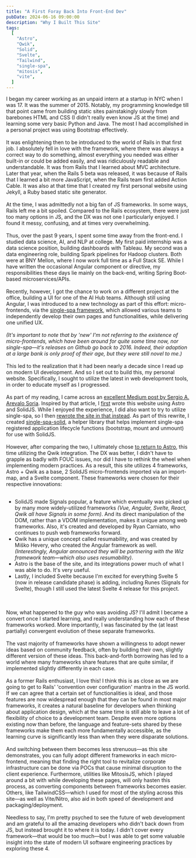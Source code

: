 ```yaml
---
title: "A First Foray Back Into Front-End Dev"
pubDate: 2024-06-16 09:00:00
description: "Why I Built This Site"
tags:
  [
    "Astro",
    "Qwik",
    "Solid",
    "Svelte",
    "Tailwind",
    "single-spa",
    "mitosis",
    "vite",
  ]
---
```


I began my career working as an unpaid intern at a startup in NYC when I was 17. It was the summer of 2015. Notably, my programming knowledge till that point came from building static sites painstakingly slowly from barebones HTML and CSS (I didn't really even know JS at the time) and learning some very basic Python and Java. The most I had accomplished in a personal project was using Bootstrap effectively.
<br></br>
It was enlightening then to be introduced to the world of Rails in that first job. I absolutely fell in love with the framework, where there was always a correct way to do something, almost everything you needed was either built-in or could be added easily, and was ridiculously readable and understandable. It was from Rails that I learned about MVC architecture. Later that year, when the Rails 5 beta was released, it was because of Rails that I learned a bit more JavaScript, when the Rails team first added Action Cable. It was also at that time that I created my first personal website using Jekyll, a Ruby based static site generator.
<br></br>
At the time, I was admittedly not a big fan of JS frameworks. In some ways, Rails left me a bit spoiled. Compared to the Rails ecosystem, there were just too many options in JS, and the DX was not one I particularly enjoyed. I found it messy, confusing, and at times very overwhelming.
<br></br>
Thus, over the past 9 years, I spent some time away from the front-end. I studied data science, AI, and NLP at college. My first paid internship was a data science position, building dashboards with Tableau. My second was a data engineering role, building Spark pipelines for Hadoop clusters. Both were at BNY Mellon, where I now work full time as a Full Stack SE. While I have written the occasional Angular component or directive, my responsibilities these days lie mainly on the back-end, writing Spring Boot-based microservices/APIs.
<br></br>
Recently, however, I got the chance to work on a different project at the office, building a UI for one of the AI Hub teams. Although still using Angular, I was introduced to a new technology as part of this effort: micro-frontends, via the [single-spa framework](https://single-spa.js.org/), which allowed various teams to independently develop their own pages and functionalities, while delivering one unified UX.
<br></br>
_(It's important to note that by 'new' I'm not referring to the existence of micro-frontends, which have been around for quite some time now, nor single-spa—it's releases on Github go back to 2016. Indeed, their adoption at a large bank is only proof of their age, but they were still novel to me.)_
<br></br>
This led to the realization that it had been nearly a decade since I read up on modern UI development. And so I set out to build this, my personal website. Specifically, I sought to utilize the latest in web development tools, in order to educate myself as I progressed.
<br></br>
As part of my reading, I came across an [excellent Medium post by Sergio A. Arevalo Soria](https://medium.com/@sergio.a.soria/setting-up-micro-frontends-with-astro-and-ecma-script-modules-137340d2c520). Inspired by that article, I [first](https://github.com/nduartech/monorepo-v1) wrote this website using Astro and SolidJS. While I enjoyed the experience, I did also want to try to utilize single-spa, so I then [rewrote the site in that instead](https://github.com/nduartech/nduartech.github.io/tree/single-spa). As part of this rewrite, I created [single-spa-solid](https://github.com/nduartech/single-spa-solid), a helper library that helps implement single-spa registered application lifecycle functions (bootstrap, mount and unmount) for use with SolidJS.
<br></br>
However, after comparing the two, I ultimately chose [to return to Astro](https://github.com/nduartech/nduartech.github.io/tree/master), this time utilizing the Qwik integration. The DX was better, I didn't have to grapple as badly with FOUC issues, nor did I have to rethink the wheel when implementing modern practices. As a result, this site utilizes 4 frameworks, Astro + Qwik as a base, 2 SolidJS micro-frontends imported via an import-map, and a Svelte component. These frameworks were chosen for their respective innovations:
<br></br>

<ul class="space-y-2">
<li class="list-disc">SolidJS made Signals popular, a feature which eventually was picked up by many more widely-utilized frameworks <i>(Vue, Angular, Svelte, React, Qwik all have Signals in some form)</i>. And its direct manipulation of the DOM, rather than a VDOM implementation, makes it unique among web frameworks. Also, it's created and developed by Ryan Carniato, who continues to push web frameworks forward.</li>
<li class="list-disc">Qwik has a unique concept called resumability, and was created by Miško Hevery, who created the Angular framework as well. <i>(Interestingly, Angular announced they will be partnering with the Wiz framework team—which also uses resumability)</i>.</li>
<li class="list-disc">Astro is the base of the site, and its integrations power much of what I was able to do. It's very useful.</li>
<li class="list-disc">Lastly, I included Svelte because I'm excited for everything Svelte 5 (now in release candidate phase) is adding, including Runes (Signals for Svelte), though I still used the latest Svelte 4 release for this project.</li>
</ul>
<br></br>
Now, what happened to the guy who was avoiding JS? I'll admit I became a convert once I started learning, and really understanding how each of these frameworks worked. More importantly, I was fascinated by the (at least partially) convergent evolution of these separate frameworks.
<br></br>
The vast majority of frameworks have shown a willingness to adopt newer ideas based on community feedback, often by building their own, slightly different version of these ideas. This back-and-forth borrowing has led to a world where many frameworks share features that are quite similar, if implemented slightly differently in each case.
<br></br>
As a former Rails enthusiast, I love this! I think this is as close as we are going to get to Rails' 'convention over configuration' mantra in the JS world. If we can agree that a certain set of functionalities is ideal, and those features are now widespread enough that they can be found in most major frameworks, it creates a natural baseline for developers when thinking about application design, which at the same time is still able to leave a lot of flexibility of choice to a development team. Despite even more options existing now than before, the language and feature-sets shared by these frameworks make them each more fundamentally accessible, as the learning curve is significantly less than when they were disparate solutions.
<br></br>
And switching between them becomes less strenuous—as this site demonstrates, you can fully adopt different frameworks in each micro-frontend, meaning that finding the right tool to revitalize corporate infrastructure can be done via POCs that cause minimal disruption to the client experience. Furthermore, utilities like MitosisJS, which I played around a bit with while developing these pages, will only hasten this process, as converting components between frameworks becomes easier. Others, like TailwindCSS—which I used for most of the styling across this site—as well as Vite/Nitro, also aid in both speed of development and packaging/deployment.
<br></br>
Needless to say, I'm pretty psyched to see the future of web development and am grateful to all the amazing developers who didn't back down from JS, but instead brought it to where it is today. I didn't cover every framework—that would be too much—but I was able to get some valuable insight into the state of modern UI software engineering practices by exploring these 4.
